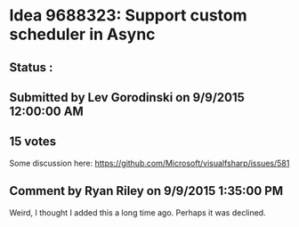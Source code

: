 # Idea 9688323: Support custom scheduler in Async #

## Status : 

## Submitted by Lev Gorodinski on 9/9/2015 12:00:00 AM

## 15 votes

Some discussion here: https://github.com/Microsoft/visualfsharp/issues/581




## Comment by Ryan Riley on 9/9/2015 1:35:00 PM

Weird, I thought I added this a long time ago. Perhaps it was declined.

